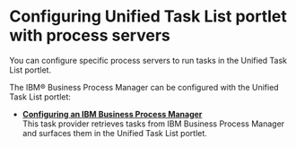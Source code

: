 # Configuring Unified Task List portlet with process servers

You can configure specific process servers to run tasks in the Unified Task List portlet.

The IBM® Business Process Manager can be configured with the Unified Task List portlet:

-   **[Configuring an IBM Business Process Manager](../integrate/utl_configuring_business_process_manager.md)**  
This task provider retrieves tasks from IBM Business Process Manager and surfaces them in the Unified Task List portlet.


